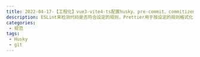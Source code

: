 ```yaml
---
title: 2022-04-17-【工程化】vue3-vite4-ts配置husky、pre-commit、commitizen、linet-staged
description: ESLint来检测代码是否符合设定的规则，Prettier用于按设定的规则格式化自动工程代码，二者的配置要相符，一致。否则会导致Prettier格式化的代码，不符合ESLint的检测要求，从而发生冲突。
categories: 
 - 规范
tags:
 - Husky
 - git
---
```

